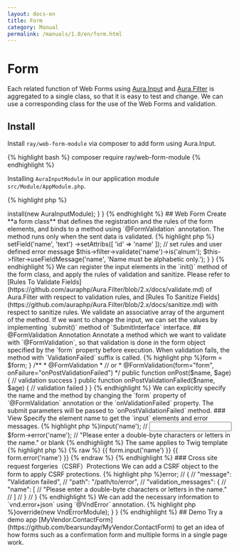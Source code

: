 ```yaml
---
layout: docs-en
title: Form
category: Manual
permalink: /manuals/1.0/en/form.html
---
```


# Form

Each related function of Web Forms using [Aura.Input](https://github.com/auraphp/Aura.Input) and [Aura.Filter](https://github.com/auraphp/Aura.Filter) is aggregated to a single class, so that it is easy to test and change.
We can use a corresponding class for the use of the Web Forms and validation.

## Install

Install `ray/web-form-module` via composer to add form using Aura.Input.

{% highlight bash %}
composer require ray/web-form-module
{% endhighlight %}

Installing `AuraInputModule` in our application module `src/Module/AppModule.php`.

{% highlight php %}
<?php

use Ray\Di\AbstractModule;
use Ray\WebFormModule\WebFormModule;

class AppModule extends AbstractModule
{
    protected function configure()
    {
        $this->install(new AuraInputModule);
    }
}
{% endhighlight %}

##  Web Form

Create **a form class** that defines the registration and the rules of the form elements, and binds to a method using `@FormValidation` annotation.
The method runs only when the sent data is validated.

{% highlight php %}
<?php
use Ray\WebFormModule\AbstractForm;
use Ray\WebFormModule\SetAntiCsrfTrait;

class MyForm extends AbstractForm
{
    /**
     * {@inheritdoc}
     */
    public function init()
    {
        // set input fields
        $this->setField('name', 'text')
             ->setAttribs([
                 'id' => 'name'
             ]);
        // set rules and user defined error message
        $this->filter->validate('name')->is('alnum');
        $this->filter->useFieldMessage('name', 'Name must be alphabetic only.');
    }
}
{% endhighlight %}

We can register the input elements in the `init()` method of the form class, and apply the rules of validation and sanitize.
Please refer to [Rules To Validate Fields](https://github.com/auraphp/Aura.Filter/blob/2.x/docs/validate.md) of Aura.Filter with respect to validation rules, and [Rules To Sanitize Fields](https://github.com/auraphp/Aura.Filter/blob/2.x/docs/sanitize.md) with respect to sanitize rules.

We validate an associative array of the argument of the method.
If we want to change the input, we can set the values by implementing `submit()` method of `SubmitInterface` interface.

## @FormValidation Annotation

Annotate a method which we want to validate with `@FormValidation`, so that validation is done in the form object specified by the `form` property before execution.
When validation fails, the method with `ValidationFailed` suffix is called.

{% highlight php %}<?php
use Ray\Di\Di\Inject;
use Ray\Di\Di\Named;
use Ray\WebFormModule\Annotation\FormValidation;
use Ray\WebFormModule\FormInterface;

class MyController
{
    /**
     * @var FormInterface
     */
    protected $form;

    /**
     * @Inject
     * @Named("contact_form")
     */
    public function setForm(FormInterface $form)
    {
        $this->form = $form;
    }

    /**
     * @FormValidation
     * // or
     * @FormValidation(form="form", onFailure="onPostValidationFailed")
     */
    public function onPost($name, $age)
    {
        // validation success
    }

    public function onPostValidationFailed($name, $age)
    {
        // validation failed
    }
}
{% endhighlight %}

We can explicitly specify the name and the method by changing the `form` property of `@FormValidation` annotation or the `onValidationFailed` property.

The submit parameters will be passed to `onPostValidationFailed` method.

### View

Specify the element name to get the `input` elements and error messages.

{% highlight php %}<?php
  $form->input('name'); // <input id="name" type="text" name="name" size="20" maxlength="20" />
  $form->error('name'); // "Please enter a double-byte characters or letters in the name." or blank
{% endhighlight %}

The same applies to Twig template

{% highlight php %}
{% raw %}
{{ form.input('name') }}
{{ form.error('name') }}
{% endraw %}
{% endhighlight %}

### Cross site request forgeries（CSRF）Protections

We can add a CSRF object to the form to apply CSRF protections.

{% highlight php %}<?php
use Ray\WebFormModule\SetAntiCsrfTrait;

class MyForm extends AbstractAuraForm
{
    use SetAntiCsrfTrait;
{% endhighlight %}

In order to increase the security level, add a custom CSRF class that contains the user authentication to the form class.
Please refer to the [Applying CSRF Protections](https://github.com/auraphp/Aura.Input#applying-csrf-protections) of Aura.Input for more information.

## @InputValidation Annotation

If we annotate the method with `@InputValidation` instead of `@FormValidation`, the exception `Ray\WebFormModule\Exception\ValidationException` is thrown when validation fails.
HTML representation is not used in this case, so that it is convenient to the Web API.

When we `echo` the `error` property of the caught exception, the representation of the media type [application/vnd.error+json](https://github.com/blongden/vnd.error) is output.

{% highlight php %}<?php
http_response_code(400);
echo $e->error;

// {
//     "message": "Validation failed",
//     "path": "/path/to/error",
//     "validation_messages": {
//         "name": [
//             "Please enter a double-byte characters or letters in the name."
//         ]
//     }
// }
{% endhighlight %}

We can add the necessary information to `vnd.error+json` using `@VndError` annotation.

{% highlight php %}<?php
/**
 * @FormValidation(form="contactForm")
 * @VndError(
 *   message="foo validation failed",
 *   logref="a1000", path="/path/to/error",
 *   href={"_self"="/path/to/error", "help"="/path/to/help"}
 * )
 */
 public function onPost()
{% endhighlight %}

## VndErrorModule

If we install `VndErrorModule`, the method annotated with `@FormValidation`
will throw an exception in the same way as the method annotated with `@InputValidation`.
We can use the page resources as API.

{% highlight php %}
<?php
use BEAR\Package\Provide\Error\VndErrorModule;
use Ray\Di\AbstractModule;

class FooModule extends AbstractModule
{
    protected function configure()
    {
        $this->override(new VndErrorModule);
    }
}
{% endhighlight %}

## Demo

Try a demo app [MyVendor.ContactForm](https://github.com/bearsunday/MyVendor.ContactForm) to get an idea of how forms such as
a confirmation form and multiple forms in a single page work.
